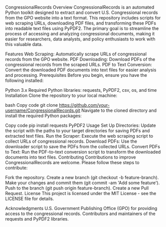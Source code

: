 CongressionalRecords
Overview
CongressionalRecords is an automated Python toolkit designed to extract and convert U.S. Congressional records from the GPO website into a text format. This repository includes scripts for web scraping URLs, downloading PDF files, and transforming these PDFs into readable text files using PyPDF2. The primary goal is to streamline the process of accessing and analyzing congressional documents, making it easier for researchers, data analysts, and policy enthusiasts to work with this valuable data.

Features
Web Scraping: Automatically scrape URLs of congressional records from the GPO website.
PDF Downloading: Download PDFs of the congressional records from the scraped URLs.
PDF to Text Conversion: Convert the downloaded PDF documents into text files for easier analysis and processing.
Prerequisites
Before you begin, ensure you have the following installed:

Python 3.x
Required Python libraries: requests, PyPDF2, csv, os, and time
Installation
Clone the repository to your local machine:

bash
Copy code
git clone https://github.com/your-username/CongressionalRecords.git
Navigate to the cloned directory and install the required Python packages:

Copy code
pip install requests PyPDF2
Usage
Set Up Directories: Update the script with the paths to your target directories for saving PDFs and extracted text files.
Run the Scraper: Execute the web scraping script to collect URLs of congressional records.
Download PDFs: Use the downloader script to save the PDFs from the collected URLs.
Convert PDFs to Text: Run the PDF-to-text conversion script to transform the downloaded documents into text files.
Contributing
Contributions to improve CongressionalRecords are welcome. Please follow these steps to contribute:

Fork the repository.
Create a new branch (git checkout -b feature-branch).
Make your changes and commit them (git commit -am 'Add some feature').
Push to the branch (git push origin feature-branch).
Create a new Pull Request.
License
This project is licensed under the MIT License - see the LICENSE file for details.

Acknowledgments
U.S. Government Publishing Office (GPO) for providing access to the congressional records.
Contributors and maintainers of the requests and PyPDF2 libraries.
